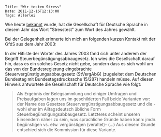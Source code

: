 	Title: "Wir testen Stress"
	Date: 2011-12-16T12:13:00
	Tags: Allerlei

Wie heute [bekannt](http://www.gfds.de/presse/pressemitteilungen/161211-wort-des-jahres-2011) wurde, hat die Gesellschaft für Deutsche Sprache in
diesem Jahr das Wort "Stresstest" zum Wort des Jahres gewählt. 

Bei der Gelegenheit erinnerte ich mich an folgenden kurzen Kontakt mit
der GfdS aus dem Jahr 2003:

In der Hitliste der Wörter des Jahres 2003 fand sich unter anderem der
Begriff Steuerbegünstigungsabbaugesetz. Ich wies die Gesellschaft darauf
hin, dass es ein solches Gesetz nicht gebe, sondern dass es sich wohl um
das von der Bundesregierung eingebrachte Steuervergünstigungsabbaugesetz
(StVergAbG) (zugeleitet dem Deutschen Bundestag mit Bundestagsdrucksache
15/287) handeln müsse. Auf diesen Hinweis antwortete die Gesellschaft
für Deutsche Sprache wie folgt:

> Als Ergebnis der Belegsammlung und einiger Umfragen und Preisaufgaben
> lagen uns im geschilderten Fall beide Varianten vor: der Name des
> Gesetzes Steuervergünstigungsabbaugesetz und die - wohl eher im
> Alltagsdeutsch übliche Form Steuerbegünstigungsabbaugesetz. Letzteres
> scheint unseren Einsendern näher zu sein, was sprachliche Gründe haben
> kann: jmdn. begünstigen vs. etw. vergünstigen (veraltet)- (…) Aus
> diesem Grunde entschied sich die Kommission für diese Variante.

